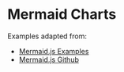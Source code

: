 # Mermaid Charts

Examples adapted from:

- [Mermaid.js Examples](https://mermaid.js.org/syntax/examples.html)
- [Mermaid.js Github](https://github.com/mermaid-js/mermaid)
